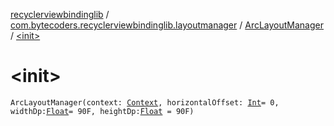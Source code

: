 [recyclerviewbindinglib](../../index.md) / [com.bytecoders.recyclerviewbindinglib.layoutmanager](../index.md) / [ArcLayoutManager](index.md) / [&lt;init&gt;](./-init-.md)

# &lt;init&gt;

`ArcLayoutManager(context: `[`Context`](https://developer.android.com/reference/android/content/Context.html)`, horizontalOffset: `[`Int`](https://kotlinlang.org/api/latest/jvm/stdlib/kotlin/-int/index.html)` = 0, widthDp: `[`Float`](https://kotlinlang.org/api/latest/jvm/stdlib/kotlin/-float/index.html)` = 90F, heightDp: `[`Float`](https://kotlinlang.org/api/latest/jvm/stdlib/kotlin/-float/index.html)` = 90F)`